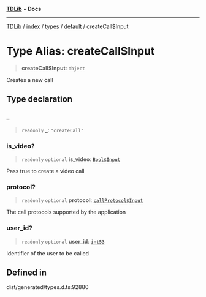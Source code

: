 [**TDLib**](../../../../../../README.md) • **Docs**

***

[TDLib](../../../../../../modules.md) / [index](../../../../../README.md) / [types](../../../README.md) / [default](../README.md) / createCall$Input

# Type Alias: createCall$Input

> **createCall$Input**: `object`

Creates a new call

## Type declaration

### \_

> `readonly` **\_**: `"createCall"`

### is\_video?

> `readonly` `optional` **is\_video**: [`Bool$Input`](Bool$Input.md)

Pass true to create a video call

### protocol?

> `readonly` `optional` **protocol**: [`callProtocol$Input`](callProtocol$Input.md)

The call protocols supported by the application

### user\_id?

> `readonly` `optional` **user\_id**: [`int53`](int53.md)

Identifier of the user to be called

## Defined in

dist/generated/types.d.ts:92880
